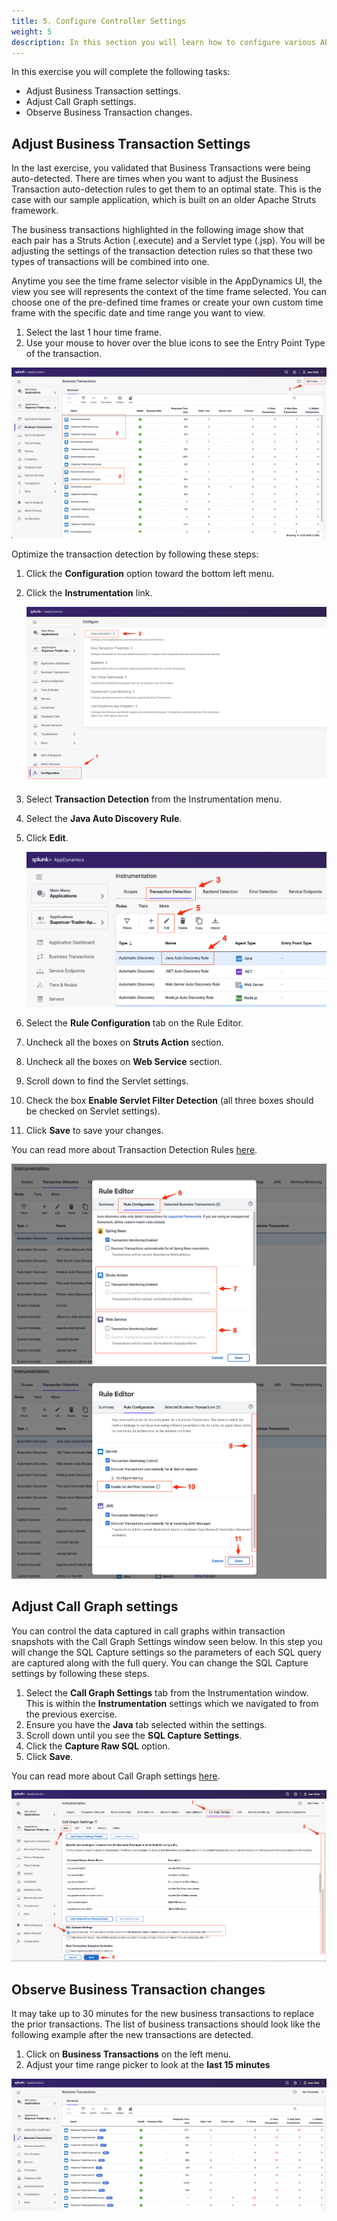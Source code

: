 ```yaml
---
title: 5. Configure Controller Settings
weight: 5
description: In this section you will learn how to configure various APM settings within the Controller
---
```



In this exercise you will complete the following tasks:

- Adjust Business Transaction settings.
- Adjust Call Graph settings.
- Observe Business Transaction changes.

## Adjust Business Transaction Settings  

In the last exercise, you validated that Business Transactions were being auto-detected. There are times when you want to adjust the Business Transaction auto-detection rules to get them to an optimal state. This is the case with our sample application, which is built on an older Apache Struts framework.  

The business transactions highlighted in the following image show that each pair has a Struts Action (.execute) and a Servlet type (.jsp). You will be adjusting the settings of the transaction detection rules so that these two types of transactions will be combined into one.  

Anytime you see the time frame selector visible in the AppDynamics UI, the view you see will represents the context of the time frame selected. You can choose one of the pre-defined time frames or create your own custom time frame with the specific date and time range you want to view.

1. Select the last 1 hour time frame.
2. Use your mouse to hover over the blue icons to see the Entry Point Type of the transaction.

![List of Business Transactions](images/business-transactions-list.png)

Optimize the transaction detection by following these steps:  

1. Click the **Configuration** option toward the bottom left menu.
2. Click the **Instrumentation** link.

    ![Configure Instrumentation](images/configure-instrumentation.png)

3. Select **Transaction Detection** from the Instrumentation menu.
4. Select the **Java Auto Discovery Rule**.
5. Click **Edit**.

    ![Edit Java Rules](images/edit-java-rule.png)  

6. Select the **Rule Configuration** tab on the Rule Editor.
7. Uncheck all the boxes on **Struts Action** section.
8. Uncheck all the boxes on **Web Service** section.
9. Scroll down to find the Servlet settings.
10. Check the box **Enable Servlet Filter Detection** (all three boxes should be checked on Servlet settings).
11. Click **Save** to save your changes.

You can read more about Transaction Detection Rules [here](https://help.splunk.com/en/appdynamics-saas/application-performance-monitoring/25.7.0/configure-instrumentation/transaction-detection-rules).

![Rule Configuration](images/rule-configuration1.png)  
![Rule Configuration Cont](images/rule-configuration2.png)  

## Adjust Call Graph settings

You can control the data captured in call graphs within transaction snapshots with the Call Graph Settings window seen below. In this step you will change the SQL Capture settings so the parameters of each SQL query are captured along with the full query. You can change the SQL Capture settings by following these steps.

1. Select the **Call Graph Settings** tab from the Instrumentation window. This is within the **Instrumentation** settings which we navigated to from the previous exercise.
2. Ensure you have the **Java** tab selected within the settings.
3. Scroll down until you see the **SQL Capture Settings**.
4. Click the **Capture Raw SQL** option.
5. Click **Save**.

You can read more about Call Graph settings [here](https://help.splunk.com/en/appdynamics-saas/application-performance-monitoring/25.7.0/configure-instrumentation/call-graph-settings).  

![Call Graph Configuration](images/call-graph-config.png)  

## Observe Business Transaction changes

It may take up to 30 minutes for the new business transactions to replace the prior transactions. The list of business transactions should look like the following example after the new transactions are detected.

1. Click on **Business Transactions** on the left menu.
2. Adjust your time range picker to look at the **last 15 minutes**

![Updated BTs](images/updated_business_transactions.png)
